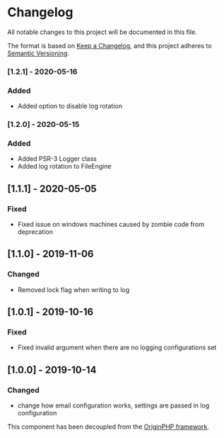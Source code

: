 # Changelog

All notable changes to this project will be documented in this file.

The format is based on [Keep a Changelog](https://keepachangelog.com/en/1.0.0/),
and this project adheres to [Semantic Versioning](https://semver.org/spec/v2.0.0.html).

### [1.2.1] - 2020-05-16

### Added
- Added option to disable log rotation

### [1.2.0] - 2020-05-15

### Added
- Added PSR-3 Logger class
- Added log rotation to FileEngine

## [1.1.1] - 2020-05-05
### Fixed
- Fixed issue on windows machines caused by zombie code from deprecation

## [1.1.0] - 2019-11-06
### Changed
- Removed lock flag when writing to log

## [1.0.1] - 2019-10-16
### Fixed
- Fixed invalid argument when there are no logging configurations set

## [1.0.0] - 2019-10-14

### Changed
- change how email configuration works, settings are passed in log configuration

This component has been decoupled from the [OriginPHP framework](https://www.originphp.com/).